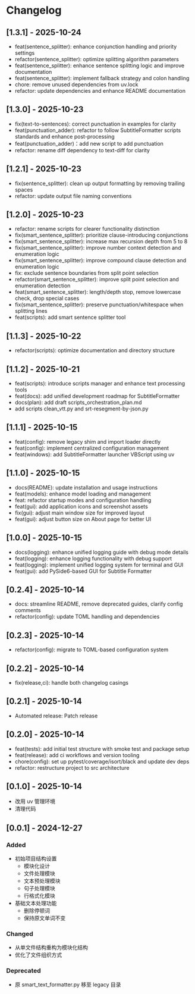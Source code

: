 # Changelog

## [1.3.1] - 2025-10-24

- feat(sentence_splitter): enhance conjunction handling and priority settings
- refactor(sentence_splitter): optimize splitting algorithm parameters
- feat(sentence_splitter): enhance sentence splitting logic and improve documentation
- feat(sentence_splitter): implement fallback strategy and colon handling
- chore: remove unused dependencies from uv.lock
- refactor: update dependencies and enhance README documentation

## [1.3.0] - 2025-10-23

- fix(text-to-sentences): correct punctuation in examples for clarity
- feat(punctuation_adder): refactor to follow SubtitleFormatter scripts standards and enhance post-processing
- feat(punctuation_adder)：add new script to add punctuation
- refactor: rename diff dependency to text-diff for clarity

## [1.2.1] - 2025-10-23

- fix(sentence_splitter): clean up output formatting by removing trailing spaces
- refactor: update output file naming conventions

## [1.2.0] - 2025-10-23

- refactor: rename scripts for clearer functionality distinction
- fix(smart_sentence_splitter): prioritize clause-introducing conjunctions
- fix(smart_sentence_splitter): increase max recursion depth from 5 to 8
- fix(smart_sentence_splitter): improve number context detection and enumeration logic
- fix(smart_sentence_splitter): improve compound clause detection and enumeration logic
- fix: exclude sentence boundaries from split point selection
- refactor(smart_sentence_splitter): improve split point selection and enumeration detection
- feat(smart_sentence_splitter): length/depth stop, remove lowercase check, drop special cases
- fix(smart_sentence_splitter): preserve punctuation/whitespace when splitting lines
- feat(scripts): add smart sentence splitter tool

## [1.1.3] - 2025-10-22

- refactor(scripts): optimize documentation and directory structure

## [1.1.2] - 2025-10-21

- feat(scripts): introduce scripts manager and enhance text processing tools
- feat(docs): add unified development roadmap for SubtitleFormatter
- docs(plan): add draft scripts_orchestration_plan.md
- add scripts clean_vtt.py and srt-resegment-by-json.py

## [1.1.1] - 2025-10-15

- feat(config): remove legacy shim and import loader directly
- feat(config): implement centralized configuration management
- feat(windows): add SubtitleFormatter launcher VBScript using uv

## [1.1.0] - 2025-10-15

- docs(README): update installation and usage instructions
- feat(models): enhance model loading and management
- feat: refactor startup modes and configuration handling
- feat(gui): add application icons and screenshot assets
- fix(gui): adjust main window size for improved layout
- feat(gui): adjust button size on About page for better UI

## [1.0.0] - 2025-10-15

- docs(logging): enhance unified logging guide with debug mode details
- feat(logging): enhance logging functionality with debug support
- feat(logging): implement unified logging system for terminal and GUI
- feat(gui): add PySide6-based GUI for Subtitle Formatter

## [0.2.4] - 2025-10-14

- docs: streamline README, remove deprecated guides, clarify config comments
- refactor(config): update TOML handling and dependencies

## [0.2.3] - 2025-10-14

- refactor(config): migrate to TOML-based configuration system

## [0.2.2] - 2025-10-14

- fix(release,ci): handle both changelog casings

## [0.2.1] - 2025-10-14

- Automated release: Patch release

## [0.2.0] - 2025-10-14

- feat(tests): add initial test structure with smoke test and package setup
- feat(release): add ci workflows and version tooling
- chore(config): set up pytest/coverage/isort/black and update dev deps
- refactor: restructure project to src architecture

## [0.1.0] - 2025-10-14

- 改用 uv 管理环境
- 清理代码

## [0.0.1] - 2024-12-27

### Added
- 初始项目结构设置
  - 模块化设计
  - 文件处理模块
  - 文本预处理模块
  - 句子处理模块
  - 行格式化模块
- 基础文本处理功能
  - 删除停顿词
  - 保持原文单词不变

### Changed
- 从单文件结构重构为模块化结构
- 优化了文件组织方式

### Deprecated
- 原 smart_text_formatter.py 移至 legacy 目录 